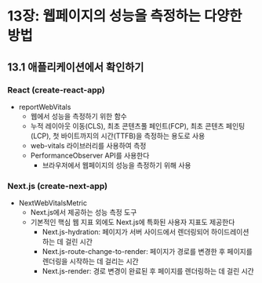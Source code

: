 # 13장: 웹페이지의 성능을 측정하는 다양한 방법

## 13.1 애플리케이션에서 확인하기

### React (create-react-app)

- reportWebVitals
    - 웹에서 성능을 측정하기 위한 함수
    - 누적 레이아웃 이동(CLS), 최초 콘텐츠풀 페인트(FCP), 최초 콘텐츠 페인팅(LCP), 첫 바이트까지의 시간(TTFB)을 측정하는 용도로 사용
    - web-vitals 라이브러리를 사용하여 측정
    - PerformanceObserver API를 사용한다
        - 브라우저에서 웹페이지의 성능을 측정하기 위해 사용

### Next.js (create-next-app)

- NextWebVitalsMetric
    - Next.js에서 제공하는 성능 측정 도구
    - 기본적인 핵심 웹 지표 외에도 Next.js에 특화된 사용자 지표도 제공한다
        - Next.js-hydration: 페이지가 서버 사이드에서 렌더링되어 하이드레이션하는 데 걸린 시간
        - Next.js-route-change-to-render: 페이지가 경로를 변경한 후 페이지를 렌더링을 시작하는 데 걸리는 시간
        - Next.js-render: 경로 변경이 완료된 후 페이지를 렌더링하는 데 걸린 시간
